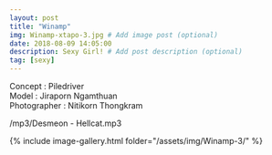 ```yaml
---
layout: post
title: "Winamp"
img: Winamp-xtapo-3.jpg # Add image post (optional)
date: 2018-08-09 14:05:00
description: Sexy Girl! # Add post description (optional)
tag: [sexy]
---
```

Concept : Piledriver    
Model : Jiraporn Ngamthuan    
Photographer : Nitikorn Thongkram            

/mp3/Desmeon - Hellcat.mp3

{% include image-gallery.html folder="/assets/img/Winamp-3/" %}
